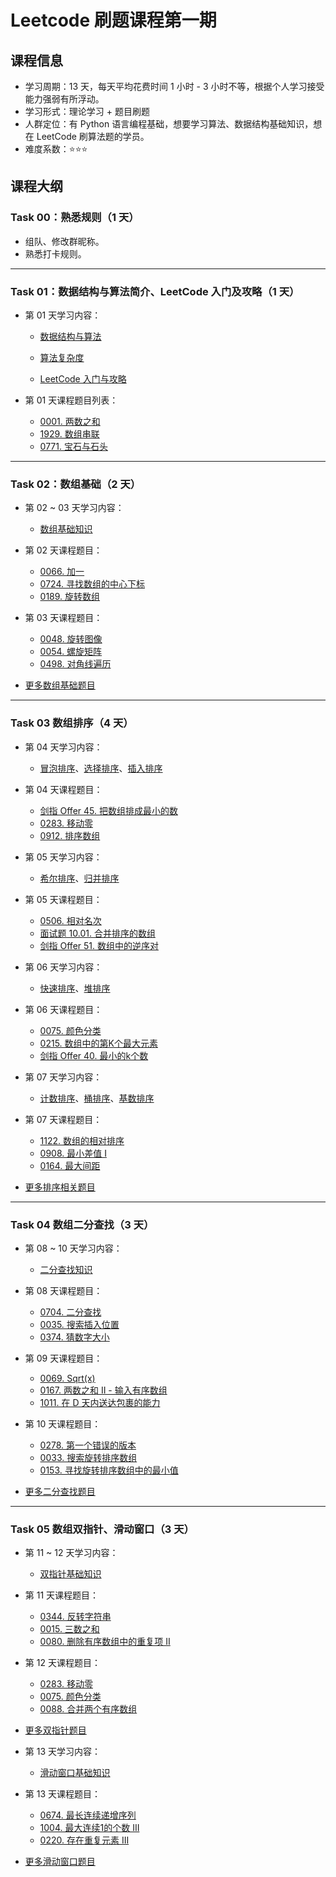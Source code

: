# Leetcode 刷题课程第一期

## 课程信息

- 学习周期：13 天，每天平均花费时间 1 小时 - 3 小时不等，根据个人学习接受能力强弱有所浮动。
- 学习形式：理论学习 + 题目刷题
- 人群定位：有 Python 语言编程基础，想要学习算法、数据结构基础知识，想在 LeetCode 刷算法题的学员。
- 难度系数：⭐⭐⭐

## 课程大纲

### Task 00：熟悉规则（1 天）

- 组队、修改群昵称。
- 熟悉打卡规则。

---

### Task 01：数据结构与算法简介、LeetCode 入门及攻略（1 天）

- 第 01 天学习内容：

  - [数据结构与算法](https://algo.itcharge.cn/00.%E5%BA%8F%E8%A8%80/01.%E6%95%B0%E6%8D%AE%E7%BB%93%E6%9E%84%E4%B8%8E%E7%AE%97%E6%B3%95/)

  - [算法复杂度](https://algo.itcharge.cn/00.%E5%BA%8F%E8%A8%80/02.%E7%AE%97%E6%B3%95%E5%A4%8D%E6%9D%82%E5%BA%A6/)

  - [LeetCode 入门与攻略](https://algo.itcharge.cn/00.%E5%BA%8F%E8%A8%80/03.LeetCode-%E5%85%A5%E9%97%A8%E4%B8%8E%E6%8C%87%E5%8D%97/)


- 第 01 天课程题目列表：
  - [0001. 两数之和](https://leetcode-cn.com/problems/two-sum/)
  - [1929. 数组串联](https://leetcode-cn.com/problems/concatenation-of-array/)
  - [0771. 宝石与石头](https://leetcode-cn.com/problems/jewels-and-stones/)

---

### Task 02：数组基础（2 天）

- 第 02 ~ 03 天学习内容：
  - [数组基础知识](https://algo.itcharge.cn/01.%E6%95%B0%E7%BB%84/01.%E6%95%B0%E7%BB%84%E5%9F%BA%E7%A1%80%E7%9F%A5%E8%AF%86/01.%E6%95%B0%E7%BB%84%E5%9F%BA%E7%A1%80%E7%9F%A5%E8%AF%86/)


- 第 02 天课程题目：
  - [0066. 加一](https://leetcode-cn.com/problems/plus-one/)
  - [0724. 寻找数组的中心下标](https://leetcode-cn.com/problems/find-pivot-index/)
  - [0189. 旋转数组](https://leetcode-cn.com/problems/rotate-array/)
  
- 第 03 天课程题目：
  - [0048. 旋转图像](https://leetcode-cn.com/problems/rotate-image/)
  - [0054. 螺旋矩阵](https://leetcode-cn.com/problems/spiral-matrix/)
  - [0498. 对角线遍历](https://leetcode-cn.com/problems/diagonal-traverse/)
- [更多数组基础题目](https://algo.itcharge.cn/01.%E6%95%B0%E7%BB%84/01.%E6%95%B0%E7%BB%84%E5%9F%BA%E7%A1%80%E7%9F%A5%E8%AF%86/10.%E6%95%B0%E7%BB%84%E5%9F%BA%E7%A1%80%E9%A2%98%E7%9B%AE/)

---

### Task 03 数组排序（4 天）

- 第 04 天学习内容：
  - [冒泡排序](https://algo.itcharge.cn/01.%E6%95%B0%E7%BB%84/02.%E6%95%B0%E7%BB%84%E6%8E%92%E5%BA%8F/01.%E5%86%92%E6%B3%A1%E6%8E%92%E5%BA%8F/)、[选择排序](https://algo.itcharge.cn/01.%E6%95%B0%E7%BB%84/02.%E6%95%B0%E7%BB%84%E6%8E%92%E5%BA%8F/02.%E9%80%89%E6%8B%A9%E6%8E%92%E5%BA%8F/)、[插入排序](https://algo.itcharge.cn/01.%E6%95%B0%E7%BB%84/02.%E6%95%B0%E7%BB%84%E6%8E%92%E5%BA%8F/03.%E6%8F%92%E5%85%A5%E6%8E%92%E5%BA%8F/)


- 第 04 天课程题目：
  - [剑指 Offer 45. 把数组排成最小的数](https://leetcode-cn.com/problems/ba-shu-zu-pai-cheng-zui-xiao-de-shu-lcof/)
  - [0283. 移动零](https://leetcode-cn.com/problems/move-zeroes/)
  - [0912. 排序数组](https://leetcode-cn.com/problems/sort-an-array/)
- 第 05 天学习内容：
  - [希尔排序](https://algo.itcharge.cn/01.%E6%95%B0%E7%BB%84/02.%E6%95%B0%E7%BB%84%E6%8E%92%E5%BA%8F/04.%E5%B8%8C%E5%B0%94%E6%8E%92%E5%BA%8F/)、[归并排序](https://algo.itcharge.cn/01.%E6%95%B0%E7%BB%84/02.%E6%95%B0%E7%BB%84%E6%8E%92%E5%BA%8F/05.%E5%BD%92%E5%B9%B6%E6%8E%92%E5%BA%8F/)

- 第 05 天课程题目：
  - [0506. 相对名次](https://leetcode-cn.com/problems/relative-ranks/)
  - [面试题 10.01. 合并排序的数组](https://leetcode-cn.com/problems/sorted-merge-lcci/)
  - [剑指 Offer 51. 数组中的逆序对](https://leetcode-cn.com/problems/shu-zu-zhong-de-ni-xu-dui-lcof/)

- 第 06 天学习内容：
  - [快速排序](https://algo.itcharge.cn/01.%E6%95%B0%E7%BB%84/02.%E6%95%B0%E7%BB%84%E6%8E%92%E5%BA%8F/06.%E5%BF%AB%E9%80%9F%E6%8E%92%E5%BA%8F/)、[堆排序](https://algo.itcharge.cn/01.%E6%95%B0%E7%BB%84/02.%E6%95%B0%E7%BB%84%E6%8E%92%E5%BA%8F/07.%E5%A0%86%E6%8E%92%E5%BA%8F/)

- 第 06 天课程题目：
  - [0075. 颜色分类](https://leetcode-cn.com/problems/sort-colors/)
  - [0215. 数组中的第K个最大元素](https://leetcode-cn.com/problems/kth-largest-element-in-an-array/)
  - [剑指 Offer 40. 最小的k个数](https://leetcode-cn.com/problems/zui-xiao-de-kge-shu-lcof/)
- 第 07 天学习内容：
  - [计数排序](https://algo.itcharge.cn/01.%E6%95%B0%E7%BB%84/02.%E6%95%B0%E7%BB%84%E6%8E%92%E5%BA%8F/08.%E8%AE%A1%E6%95%B0%E6%8E%92%E5%BA%8F/)、[桶排序](https://algo.itcharge.cn/01.%E6%95%B0%E7%BB%84/02.%E6%95%B0%E7%BB%84%E6%8E%92%E5%BA%8F/09.%E6%A1%B6%E6%8E%92%E5%BA%8F/)、[基数排序](https://algo.itcharge.cn/01.%E6%95%B0%E7%BB%84/02.%E6%95%B0%E7%BB%84%E6%8E%92%E5%BA%8F/10.%E5%9F%BA%E6%95%B0%E6%8E%92%E5%BA%8F/)

- 第 07 天课程题目：
  - [1122. 数组的相对排序](https://leetcode-cn.com/problems/relative-sort-array/)
  - [0908. 最小差值 I](https://leetcode-cn.com/problems/smallest-range-i/)
  - [0164. 最大间距](https://leetcode-cn.com/problems/maximum-gap/)
- [更多排序相关题目](https://algo.itcharge.cn/01.%E6%95%B0%E7%BB%84/02.%E6%95%B0%E7%BB%84%E6%8E%92%E5%BA%8F/10.%E6%95%B0%E7%BB%84%E6%8E%92%E5%BA%8F%E9%A2%98%E7%9B%AE/)

---

### Task 04 数组二分查找（3 天）

- 第 08 ~ 10 天学习内容：
  - [二分查找知识](https://algo.itcharge.cn/01.%E6%95%B0%E7%BB%84/03.%E4%BA%8C%E5%88%86%E6%9F%A5%E6%89%BE/01.%E4%BA%8C%E5%88%86%E6%9F%A5%E6%89%BE%E7%9F%A5%E8%AF%86/)


- 第 08 天课程题目：
  - [0704. 二分查找](https://leetcode-cn.com/problems/binary-search/)
  - [0035. 搜索插入位置](https://leetcode-cn.com/problems/search-insert-position/)
  - [0374. 猜数字大小](https://leetcode-cn.com/problems/guess-number-higher-or-lower/)
- 第 09 天课程题目：
  - [0069. Sqrt(x)](https://leetcode-cn.com/problems/sqrtx/)
  - [0167. 两数之和 II - 输入有序数组](https://leetcode-cn.com/problems/two-sum-ii-input-array-is-sorted/)
  - [1011. 在 D 天内送达包裹的能力](https://leetcode-cn.com/problems/capacity-to-ship-packages-within-d-days/)
- 第 10 天课程题目：
  - [0278. 第一个错误的版本](https://leetcode-cn.com/problems/first-bad-version/)
  - [0033. 搜索旋转排序数组](https://leetcode-cn.com/problems/search-in-rotated-sorted-array/)
  - [0153. 寻找旋转排序数组中的最小值](https://leetcode-cn.com/problems/find-minimum-in-rotated-sorted-array/)

- [更多二分查找题目](https://algo.itcharge.cn/01.%E6%95%B0%E7%BB%84/03.%E4%BA%8C%E5%88%86%E6%9F%A5%E6%89%BE/10.%E4%BA%8C%E5%88%86%E6%9F%A5%E6%89%BE%E9%A2%98%E7%9B%AE/)

---

### Task 05 数组双指针、滑动窗口（3 天）

- 第 11 ~ 12 天学习内容：
  - [双指针基础知识](https://algo.itcharge.cn/01.%E6%95%B0%E7%BB%84/04.%E6%95%B0%E7%BB%84%E5%8F%8C%E6%8C%87%E9%92%88/01.%E6%95%B0%E7%BB%84%E5%8F%8C%E6%8C%87%E9%92%88%E7%9F%A5%E8%AF%86/)


- 第 11 天课程题目：
  - [0344. 反转字符串](https://leetcode-cn.com/problems/reverse-string/)
  - [0015. 三数之和](https://leetcode-cn.com/problems/3sum/)
  - [0080. 删除有序数组中的重复项 II](https://leetcode-cn.com/problems/remove-duplicates-from-sorted-array-ii/)
  
- 第 12 天课程题目：
  - [0283. 移动零](https://leetcode-cn.com/problems/move-zeroes/)
  - [0075. 颜色分类](https://leetcode-cn.com/problems/sort-colors/)
  - [0088. 合并两个有序数组](https://leetcode-cn.com/problems/merge-sorted-array/)

- [更多双指针题目](https://algo.itcharge.cn/01.%E6%95%B0%E7%BB%84/04.%E6%95%B0%E7%BB%84%E5%8F%8C%E6%8C%87%E9%92%88/10.%E6%95%B0%E7%BB%84%E5%8F%8C%E6%8C%87%E9%92%88%E9%A2%98%E7%9B%AE/)
- 第 13 天学习内容：
  - [滑动窗口基础知识](https://algo.itcharge.cn/01.%E6%95%B0%E7%BB%84/05.%E6%95%B0%E7%BB%84%E6%BB%91%E5%8A%A8%E7%AA%97%E5%8F%A3/01.%E6%95%B0%E7%BB%84%E6%BB%91%E5%8A%A8%E7%AA%97%E5%8F%A3%E7%9F%A5%E8%AF%86/)

- 第 13 天课程题目：
  - [0674. 最长连续递增序列](https://leetcode-cn.com/problems/longest-continuous-increasing-subsequence/)
  - [1004. 最大连续1的个数 III](https://leetcode-cn.com/problems/max-consecutive-ones-iii/)
  - [0220. 存在重复元素 III](https://leetcode-cn.com/problems/contains-duplicate-iii/)

- [更多滑动窗口题目](https://algo.itcharge.cn/01.%E6%95%B0%E7%BB%84/05.%E6%95%B0%E7%BB%84%E6%BB%91%E5%8A%A8%E7%AA%97%E5%8F%A3/10.%E6%BB%91%E5%8A%A8%E7%AA%97%E5%8F%A3%E9%A2%98%E7%9B%AE/)

